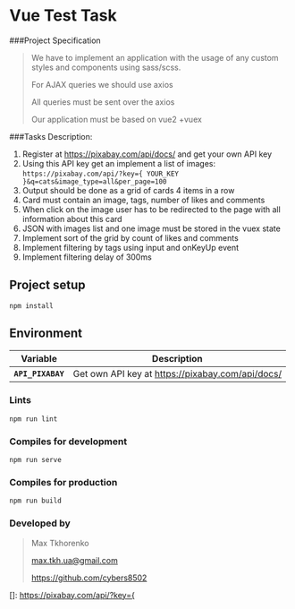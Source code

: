 # Vue Test Task	

###Project Specification

> We have to implement an application with the usage of any custom styles and components using sass/scss.
>
> For AJAX queries we should use axios
>
> All queries must be sent over the axios
>
> Our application must be based on vue2 +vuex

###Tasks Description:
1. Register at https://pixabay.com/api/docs/ and get your own API key
2. Using this API key get an implement a list of images: `https://pixabay.com/api/?key={ YOUR_KEY }&q=cats&image_type=all&per_page=100`
3. Output should be done as a grid of cards 4 items in a row
4. Card must contain an image, tags, number of likes and comments
5. When click on the image user has to be redirected to the page with all information about this card
6. JSON with images list and one image must be stored in the vuex state
7. Implement sort of the grid by count of likes and comments
8. Implement filtering by tags using input and onKeyUp event
9. Implement filtering delay of 300ms

## Project setup
```
npm install
```

## Environment
**Variable** | **Description**
------------- | -------------
**`API_PIXABAY`**  | Get own API key at https://pixabay.com/api/docs/

### Lints
```
npm run lint
```

### Compiles for development
```
npm run serve
```

### Compiles for production
```
npm run build
```

### Developed by
>Max Tkhorenko
>
>max.tkh.ua@gmail.com
>
>https://github.com/cybers8502


[]: https://pixabay.com/api/?key={
